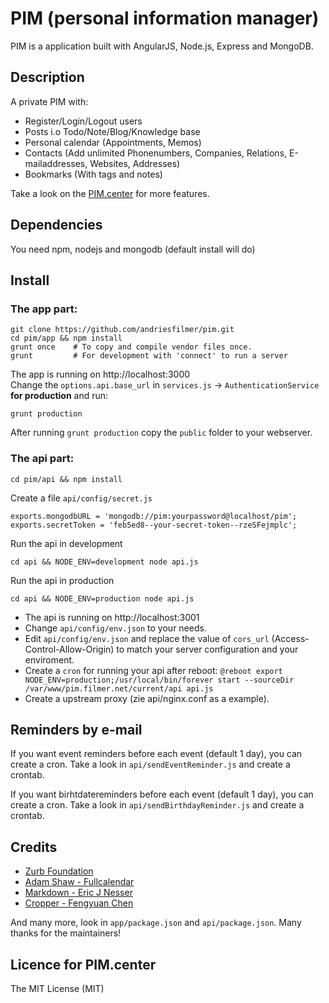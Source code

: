 # PIM (personal information manager)

PIM is a application built with AngularJS, Node.js, Express and MongoDB.

## Description

A private PIM with:

* Register/Login/Logout users
* Posts i.o Todo/Note/Blog/Knowledge base
* Personal calendar (Appointments, Memos)
* Contacts (Add unlimited Phonenumbers, Companies, Relations, E-mailaddresses, Websites, Addresses)
* Bookmarks (With tags and notes)

Take a look on the [PIM.center](http://pim.center) for more features.


## Dependencies

You need npm, nodejs and mongodb (default install will do)

## Install

### The app part:

    git clone https://github.com/andriesfilmer/pim.git
    cd pim/app && npm install
    grunt once    # To copy and compile vendor files once.
    grunt         # For development with 'connect' to run a server

The app is running on http://localhost:3000  
Change the `options.api.base_url` in `services.js` -> `AuthenticationService` **for production** and run: 

    grunt production

After running `grunt production` copy the `public` folder to your webserver.

### The api part:

    cd pim/api && npm install

Create a file `api/config/secret.js`

    exports.mongodbURL = 'mongodb://pim:yourpassword@localhost/pim';
    exports.secretToken = 'feb5ed8--your-secret-token--rzeSFejmplc';

Run the api in development

    cd api && NODE_ENV=development node api.js

Run the api in production

    cd api && NODE_ENV=production node api.js

- The api is running on http://localhost:3001
- Change `api/config/env.json` to your needs.
- Edit `api/config/env.json` and replace the value of `cors_url` (Access-Control-Allow-Origin) to match your server configuration and your enviroment.
- Create a `cron` for running your api after reboot: `@reboot export NODE_ENV=production;/usr/local/bin/forever start --sourceDir /var/www/pim.filmer.net/current/api api.js` 
- Create a upstream proxy  (zie api/nginx.conf as a example).


## Reminders by e-mail

If you want event reminders before each event (default 1 day), you can create a cron.
Take a look in `api/sendEventReminder.js` and create a crontab.

If you want birhtdatereminders before each event (default 1 day), you can create a cron.
Take a look in `api/sendBirthdayReminder.js` and create a crontab.

## Credits

- [Zurb Foundation](http://foundation.zurb.com)
- [Adam Shaw - Fullcalendar](http://fullcalendar.io/)
- [Markdown - Eric J Nesser](http://daringfireball.net/projects/markdown/)
- [Cropper - Fengyuan Chen](https://github.com/fengyuanchen/cropper)

And many more, look in `app/package.json` and `api/package.json`. Many thanks for the maintainers!

## Licence for PIM.center

The MIT License (MIT)

